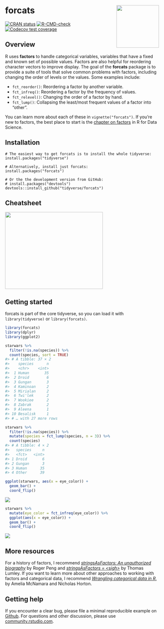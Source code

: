 
<!-- README.md is generated from README.Rmd. Please edit that file -->

# forcats <img src='man/figures/logo.png' align="right" height="139" />

<!-- badges: start -->

[![CRAN
status](https://www.r-pkg.org/badges/version/forcats)](https://cran.r-project.org/package=forcats)
[![R-CMD-check](https://github.com/tidyverse/forcats/actions/workflows/R-CMD-check.yaml/badge.svg)](https://github.com/tidyverse/forcats/actions/workflows/R-CMD-check.yaml)
[![Codecov test
coverage](https://codecov.io/gh/tidyverse/forcats/branch/main/graph/badge.svg)](https://app.codecov.io/gh/tidyverse/forcats?branch=main)
<!-- badges: end -->

## Overview

R uses **factors** to handle categorical variables, variables that have
a fixed and known set of possible values. Factors are also helpful for
reordering character vectors to improve display. The goal of the
**forcats** package is to provide a suite of tools that solve common
problems with factors, including changing the order of levels or the
values. Some examples include:

- `fct_reorder()`: Reordering a factor by another variable.
- `fct_infreq()`: Reordering a factor by the frequency of values.
- `fct_relevel()`: Changing the order of a factor by hand.
- `fct_lump()`: Collapsing the least/most frequent values of a factor
  into “other”.

You can learn more about each of these in `vignette("forcats")`. If
you’re new to factors, the best place to start is the [chapter on
factors](https://r4ds.hadley.nz/factors.html) in R for Data Science.

## Installation

    # The easiest way to get forcats is to install the whole tidyverse:
    install.packages("tidyverse")

    # Alternatively, install just forcats:
    install.packages("forcats")

    # Or the the development version from GitHub:
    # install.packages("devtools")
    devtools::install_github("tidyverse/forcats")

## Cheatsheet

<a href="https://raw.githubusercontent.com/rstudio/cheatsheets/main/factors.pdf"><img src="https://github.com/rstudio/cheatsheets/raw/main/pngs/thumbnails/forcats-cheatsheet-thumbs.png" width="320" height="252"/></a>

## Getting started

forcats is part of the core tidyverse, so you can load it with
`library(tidyverse)` or `library(forcats)`.

``` r
library(forcats)
library(dplyr)
library(ggplot2)
```

``` r
starwars %>% 
  filter(!is.na(species)) %>%
  count(species, sort = TRUE)
#> # A tibble: 37 × 2
#>    species      n
#>    <chr>    <int>
#>  1 Human       35
#>  2 Droid        6
#>  3 Gungan       3
#>  4 Kaminoan     2
#>  5 Mirialan     2
#>  6 Twi'lek      2
#>  7 Wookiee      2
#>  8 Zabrak       2
#>  9 Aleena       1
#> 10 Besalisk     1
#> # … with 27 more rows
```

``` r
starwars %>%
  filter(!is.na(species)) %>%
  mutate(species = fct_lump(species, n = 3)) %>%
  count(species)
#> # A tibble: 4 × 2
#>   species     n
#>   <fct>   <int>
#> 1 Droid       6
#> 2 Gungan      3
#> 3 Human      35
#> 4 Other      39
```

``` r
ggplot(starwars, aes(x = eye_color)) + 
  geom_bar() + 
  coord_flip()
```

![](man/figures/README-unordered-plot-1.png)<!-- -->

``` r
starwars %>%
  mutate(eye_color = fct_infreq(eye_color)) %>%
  ggplot(aes(x = eye_color)) + 
  geom_bar() + 
  coord_flip()
```

![](man/figures/README-ordered-plot-1.png)<!-- -->

## More resources

For a history of factors, I recommend [*stringsAsFactors: An
unauthorized
biography*](https://simplystatistics.org/posts/2015-07-24-stringsasfactors-an-unauthorized-biography/)
by Roger Peng and [*stringsAsFactors =
\<sigh\>*](https://notstatschat.tumblr.com/post/124987394001/stringsasfactors-sigh)
by Thomas Lumley. If you want to learn more about other approaches to
working with factors and categorical data, I recommend [*Wrangling
categorical data in R*](https://peerj.com/preprints/3163/), by Amelia
McNamara and Nicholas Horton.

## Getting help

If you encounter a clear bug, please file a minimal reproducible example
on [Github](https://github.com/tidyverse/forcats/issues). For questions
and other discussion, please use
[community.rstudio.com](https://community.rstudio.com/).
